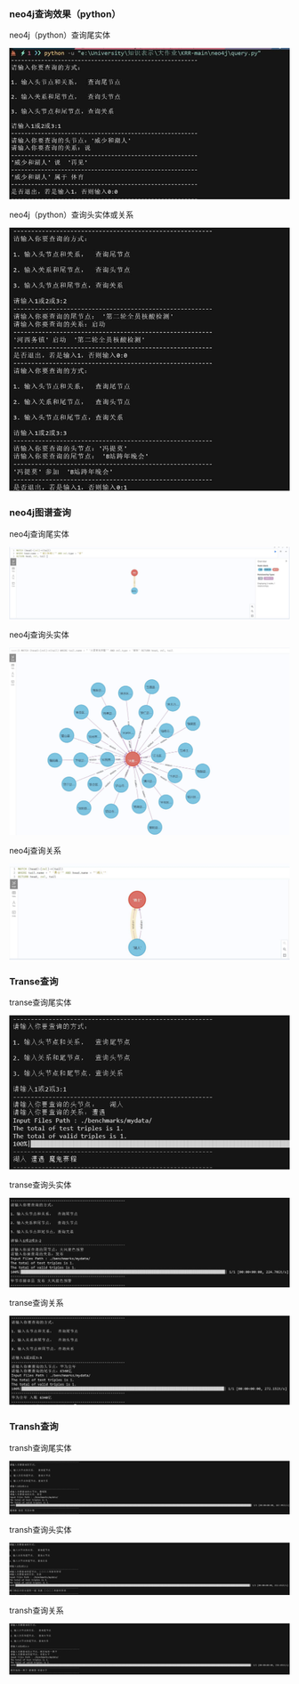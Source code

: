 ### neo4j查询效果（python）

neo4j（python）查询尾实体

![neo4j（python）查询头实体或关系](./image/2.jpg)

neo4j（python）查询头实体或关系

![neo4j（python）查询头实体或关系](./image/1.jpg)

### neo4j图谱查询

neo4j查询尾实体

![neo4j查询尾实体](./image/3.jpg)

neo4j查询头实体

![neo4j查询头实体](./image/4.jpg)

neo4j查询关系

![neo4j查询关系](./image/5.jpg)

### Transe查询

transe查询尾实体

![transe查询尾实体](./image/6.jpg)

transe查询头实体

![transe查询头实体](./image/7.jpg)

transe查询关系

![transe查询关系](./image/8.jpg)

### Transh查询

transh查询尾实体

![transh查询尾实体](./image/9.jpg)

transh查询头实体

![transh查询头实体](./image/10.jpg)

transh查询关系

![transh查询关系](./image/11.jpg)

